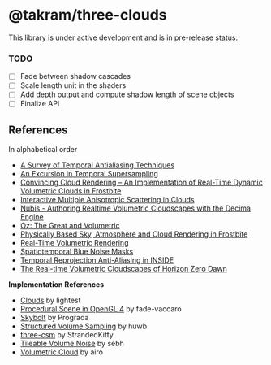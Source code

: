 # @takram/three-clouds

This library is under active development and is in pre-release status.

### TODO

- [ ] Fade between shadow cascades
- [ ] Scale length unit in the shaders
- [ ] Add depth output and compute shadow length of scene objects
- [ ] Finalize API

## References

In alphabetical order

- [A Survey of Temporal Antialiasing Techniques](https://research.nvidia.com/labs/rtr/publication/yang2020survey/)
- [An Excursion in Temporal Supersampling](https://developer.download.nvidia.com/gameworks/events/GDC2016/msalvi_temporal_supersampling.pdf)
- [Convincing Cloud Rendering – An Implementation of Real-Time Dynamic Volumetric Clouds in Frostbite](https://odr.chalmers.se/items/53d0fe07-df09-4cd1-ae7d-6c05491b52bf)
- [Interactive Multiple Anisotropic Scattering in Clouds](https://inria.hal.science/inria-00333007)
- [Nubis - Authoring Realtime Volumetric Cloudscapes with the Decima Engine](https://www.guerrilla-games.com/read/nubis-authoring-real-time-volumetric-cloudscapes-with-the-decima-engine)
- [Oz: The Great and Volumetric](https://www.researchgate.net/publication/262309690_Oz_the_great_and_volumetric)
- [Physically Based Sky, Atmosphere and Cloud Rendering in Frostbite](https://www.ea.com/frostbite/news/physically-based-sky-atmosphere-and-cloud-rendering)
- [Real-Time Volumetric Rendering](https://patapom.com/topics/Revision2013/Revision%202013%20-%20Real-time%20Volumetric%20Rendering%20Course%20Notes.pdf)
- [Spatiotemporal Blue Noise Masks](https://research.nvidia.com/publication/2022-07_spatiotemporal-blue-noise-masks)
- [Temporal Reprojection Anti-Aliasing in INSIDE](https://gdcvault.com/play/1022970/Temporal-Reprojection-Anti-Aliasing-in)
- [The Real-time Volumetric Cloudscapes of Horizon Zero Dawn](https://www.guerrilla-games.com/read/the-real-time-volumetric-cloudscapes-of-horizon-zero-dawn)

**Implementation References**

- [Clouds](https://github.com/lightest/clouds) by lightest
- [Procedural Scene in OpenGL 4](https://github.com/fede-vaccaro/TerrainEngine-OpenGL) by fade-vaccaro
- [Skybolt](https://github.com/Prograda/Skybolt) by Prograda
- [Structured Volume Sampling](https://github.com/huwb/volsample) by huwb
- [three-csm](https://github.com/StrandedKitty/three-csm/) by StrandedKitty
- [Tileable Volume Noise](https://github.com/sebh/TileableVolumeNoise) by sebh
- [Volumetric Cloud](https://www.shadertoy.com/view/3sffzj) by airo
